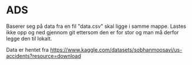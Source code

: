 # ADS

Baserer seg på data fra en fil "data.csv" skal ligge i samme mappe. Lastes ikke opp og ned gjennom git ettersom den er for stor og man må derfor legge den til lokalt. 

Data er hentet fra https://www.kaggle.com/datasets/sobhanmoosavi/us-accidents?resource=download 
